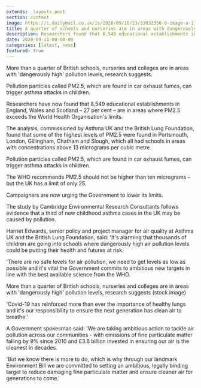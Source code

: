 ```yaml
---
extends: _layouts.post
section: content
image: https://i.dailymail.co.uk/1s/2020/09/10/23/33032356-0-image-a-17_1599778762183.jpg 
title: A quarter of schools and nurseries are in areas with dangerously high levels of pollution 
description: Researchers found that 8,549 educational establishments in England, Wales and Scotland - 27 per cent - are in areas where PM2.5 exceeds the World Health Organisations limits. 
date: 2020-09-11-00-08-00 
categories: [latest, news] 
featured: true 
--- 
```

More than a quarter of British schools, nurseries and colleges are in areas with 'dangerously high' pollution levels, research suggests.

Pollution particles called PM2.5, which are found in car exhaust fumes, can trigger asthma attacks in children.

Researchers have now found that 8,549 educational establishments in England, Wales and Scotland – 27 per cent – are in areas where PM2.5 exceeds the World Health Organisation's limits.

The analysis, commissioned by Asthma UK and the British Lung Foundation, found that some of the highest levels of PM2.5 were found in Portsmouth, London, Gillingham, Chatham and Slough, which all had schools in areas with concentrations above 13 micrograms per cubic metre.

Pollution particles called PM2.5, which are found in car exhaust fumes, can trigger asthma attacks in children

The WHO recommends PM2.5 should not be higher than ten micrograms – but the UK has a limit of only 25. 

Campaigners are now urging the Government to lower its limits. 

The study by Cambridge Environmental Research Consultants follows evidence that a third of new childhood asthma cases in the UK may be caused by pollution.    

Harriet Edwards, senior policy and project manager for air quality at Asthma UK and the British Lung Foundation, said: 'It's alarming that thousands of children are going into schools where dangerously high air pollution levels could be putting their health and futures at risk.

'There are no safe levels for air pollution, we need to get levels as low as possible and it's vital the Government commits to ambitious new targets in line with the best available science from the WHO.

More than a quarter of British schools, nurseries and colleges are in areas with 'dangerously high' pollution levels, research suggests (stock image) 

'Covid-19 has reinforced more than ever the importance of healthy lungs and it's our responsibility to ensure the next generation has clean air to breathe.'

A Government spokesman said: 'We are taking ambitious action to tackle air pollution across our communities - with emissions of fine particulate matter falling by 9% since 2010 and £3.8 billion invested in ensuring our air is the cleanest in decades.

'But we know there is more to do, which is why through our landmark Environment Bill we are committed to setting an ambitious, legally binding target to reduce damaging fine particulate matter and ensure cleaner air for generations to come.'

